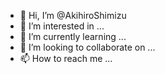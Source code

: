 - 👋 Hi, I’m @AkihiroShimizu
- 👀 I’m interested in ...
- 🌱 I’m currently learning ...
- 💞️ I’m looking to collaborate on ...
- 📫 How to reach me ...

<!---
AkihiroShimizu/AkihiroShimizu is a ✨ special ✨ repository because its `README.md` (this file) appears on your GitHub profile.
You can click the Preview link to take a look at your changes.
--->

